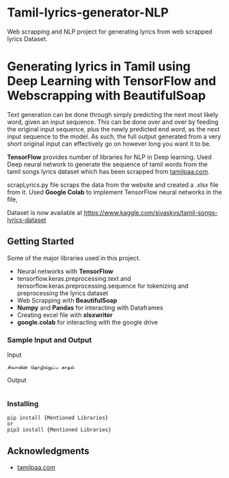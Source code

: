 # Tamil-lyrics-generator-NLP
Web scrapping and NLP project for generating lyrics from web scrapped lyrics Dataset. 

# Generating lyrics in Tamil using Deep Learning with TensorFlow and Webscrapping with BeautifulSoap

Text generation can be done through simply predicting the next most likely word, given an input sequence. This can be done over and over by feeding the original input sequence, plus the newly predicted end word, as the next input sequence to the model. As such, the full output generated from a very short original input can effectively go on however long you want it to be.  

**TensorFlow** provides number of libraries for NLP in Deep learning. Used Deep neural network to generate the sequence of tamil words from the tamil songs lyrics dataset which has been scrapped from 
[tamilpaa.com](https://www.tamilpaa.com/).  

scrapLyrics.py file scraps the data from the website and created a .xlsx file from it.
Used **Google Colab** to implement TensorFlow neural networks in the file,    
 
Dataset is now available at https://www.kaggle.com/sivaskvs/tamil-songs-lyrics-dataset 

## Getting Started

Some of the major libraries used in this project.

* Neural networks with **TensorFlow**
* tensorflow.keras.preprocessing.text and tensorflow.keras.preprocessing.sequence for tokenizing and preprocessing the lyrics dataset
* Web Scrapping with **BeautifulSoap**
* **Numpy** and **Pandas** for interacting with Dataframes
* Creating  excel file with **xlsxwriter**
* **google.colab** for interacting with the google drive


### Sample Input and Output

Input 
```
சிவாவின் தொழில்நுட்ப காதல்
```

Output
```

```

### Installing
```
pip install {Mentioned Libraries}
or
pip3 install {Mentioned Libraries}
```

## Acknowledgments

* [tamilpaa.com](www.https://www.tamilpaa.com//)
